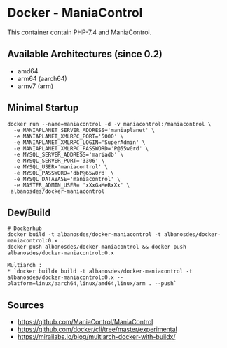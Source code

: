 # Docker - ManiaControl

This container contain PHP-7.4 and ManiaControl.

## Available Architectures (since 0.2)
- amd64
- arm64 (aarch64)
- armv7 (arm)

## Minimal Startup

```
docker run --name=maniacontrol -d -v maniacontrol:/maniacontrol \
  -e MANIAPLANET_SERVER_ADDRESS='maniaplanet' \
  -e MANIAPLANET_XMLRPC_PORT='5000' \
  -e MANIAPLANET_XMLRPC_LOGIN='SuperAdmin' \
  -e MANIAPLANET_XMLRPC_PASSWORD='P@55w0rd' \
  -e MYSQL_SERVER_ADDRESS='mariadb' \
  -e MYSQL_SERVER_PORT='3306' \
  -e MYSQL_USER='maniacontrol' \
  -e MYSQL_PASSWORD='dbP@65w0rd' \
  -e MYSQL_DATABASE='maniacontrol' \
  -e MASTER_ADMIN_USER= 'xXxGaMeRxXx' \
 albanosdes/docker-maniacontrol
```

## Dev/Build
```
# Dockerhub
docker build -t albanosdes/docker-maniacontrol -t albanosdes/docker-maniacontrol:0.x .
docker push albanosdes/docker-maniacontrol && docker push albanosdes/docker-maniacontrol:0.x

Multiarch :
* `docker buildx build -t albanosdes/docker-maniacontrol -t albanosdes/docker-maniacontrol:0.x --platform=linux/aarch64,linux/amd64,linux/arm . --push`
```


## Sources
- https://github.com/ManiaControl/ManiaControl
- https://github.com/docker/cli/tree/master/experimental
- https://mirailabs.io/blog/multiarch-docker-with-buildx/
